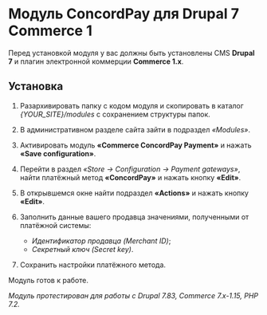 # Модуль ConcordPay для Drupal 7 Commerce 1

Перед установкой модуля у вас должны быть установлены CMS **Drupal 7** и плагин электронной коммерции **Commerce 1.x**.

## Установка

1. Разархивировать папку с кодом модуля и скопировать в каталог *{YOUR_SITE}/modules* с сохранением структуры папок.

2. В административном разделе сайта зайти в подраздел *«Modules»*.

3. Активировать модуль **«Commerce ConcordPay Payment»** и нажать **«Save configuration»**.

4. Перейти в раздел *«Store -> Configuration -> Payment gateways»*, найти платёжный метод **«ConcordPay»** и нажать кнопку **«Edit»**.

5. В открывшемся окне найти подраздел **«Actions»** и нажать кнопку **«Edit»**.

6. Заполнить данные вашего продавца значениями, полученными от платёжной системы:
   - *Идентификатор продавца (Merchant ID)*;
   - *Секретный ключ (Secret key)*.

7. Сохранить настройки платёжного метода.

Модуль готов к работе.

*Модуль протестирован для работы с Drupal 7.83, Commerce 7.x-1.15, PHP 7.2.*
